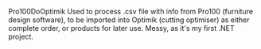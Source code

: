 Pro100DoOptimik
Used to process .csv file with info from Pro100 (furniture design software), to be imported into Optimik (cutting optimiser) as either complete order, or products for later use.
Messy, as it's my first .NET project.
